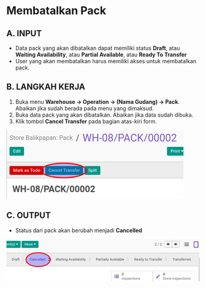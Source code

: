 # Membatalkan Pack

## A. INPUT

* Data pack yang akan dibatalkan dapat memiliki status **Draft**, atau **Waiting Availability**, atau **Partial Available**, atau **Ready To Transfer**
* User yang akan membatalkan harus memiliki akses untuk membatalkan pack.

## B. LANGKAH KERJA

1. Buka menu **Warehouse -> Operation -> (Nama Gudang) -> Pack**. Abaikan jika sudah berada
pada menu yang dimaksud.
2. Buka data pack yang akan dibatalkan. Abaikan jika data sudah dibuka.
3. Klik tombol **Cancel Transfer** pada bagian atas-kiri form.

![](../../img/pack/tombol-cancel.png)

## C. OUTPUT

* Status dari pack akan berubah menjadi **Cancelled**

![](../../img/pack/status-cancel.png)
